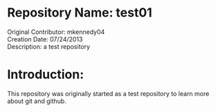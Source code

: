 Repository Name: test01  
======
Original Contributor: mkennedy04  
Creation Date: 07/24/2013  
Description: a test repository  
  
Introduction:  
======
This repository was originally started as a test repository to learn more about git and github.  
